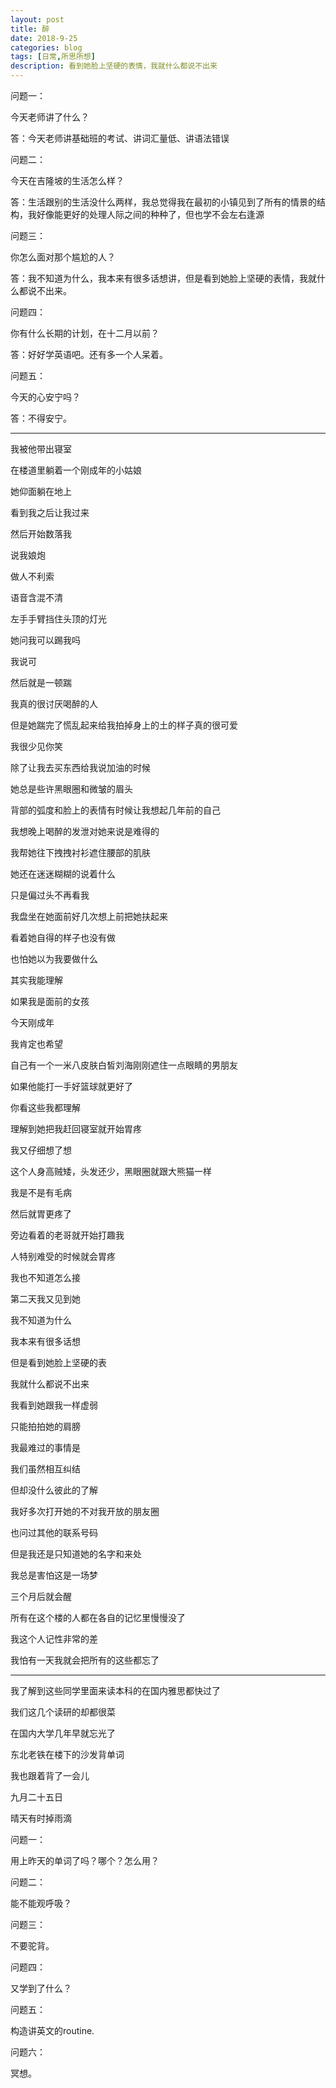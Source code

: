 ```yaml
---
layout: post
title: 醉
date: 2018-9-25
categories: blog
tags: [日常,所思所想]
description: 看到她脸上坚硬的表情，我就什么都说不出来
---
```


问题一：

今天老师讲了什么？

答：今天老师讲基础班的考试、讲词汇量低、讲语法错误

问题二：

今天在吉隆坡的生活怎么样？

答：生活跟别的生活没什么两样，我总觉得我在最初的小镇见到了所有的情景的结构，我好像能更好的处理人际之间的种种了，但也学不会左右逢源

问题三：

你怎么面对那个尴尬的人？

答：我不知道为什么，我本来有很多话想讲，但是看到她脸上坚硬的表情，我就什么都说不出来。

问题四：

你有什么长期的计划，在十二月以前？

答：好好学英语吧。还有多一个人呆着。

问题五：

今天的心安宁吗？

答：不得安宁。

-------

我被他带出寝室

在楼道里躺着一个刚成年的小姑娘

她仰面躺在地上

看到我之后让我过来

然后开始数落我

说我娘炮

做人不利索

语音含混不清

左手手臂挡住头顶的灯光

她问我可以踢我吗

我说可

然后就是一顿踹

我真的很讨厌喝醉的人

但是她踹完了慌乱起来给我拍掉身上的土的样子真的很可爱

我很少见你笑

除了让我去买东西给我说加油的时候

她总是些许黑眼圈和微皱的眉头

背部的弧度和脸上的表情有时候让我想起几年前的自己

我想晚上喝醉的发泄对她来说是难得的

我帮她往下拽拽衬衫遮住腰部的肌肤

她还在迷迷糊糊的说着什么

只是偏过头不再看我

我盘坐在她面前好几次想上前把她扶起来

看着她自得的样子也没有做

也怕她以为我要做什么

其实我能理解

如果我是面前的女孩

今天刚成年

我肯定也希望

自己有一个一米八皮肤白皙刘海刚刚遮住一点眼睛的男朋友

如果他能打一手好篮球就更好了

你看这些我都理解

理解到她把我赶回寝室就开始胃疼

我又仔细想了想

这个人身高贼矮，头发还少，黑眼圈就跟大熊猫一样

我是不是有毛病

然后就胃更疼了

旁边看着的老哥就开始打趣我

人特别难受的时候就会胃疼

我也不知道怎么接

第二天我又见到她

我不知道为什么

我本来有很多话想

但是看到她脸上坚硬的表

我就什么都说不出来

我看到她跟我一样虚弱

只能拍拍她的肩膀

我最难过的事情是

我们虽然相互纠结

但却没什么彼此的了解

我好多次打开她的不对我开放的朋友圈

也问过其他的联系号码

但是我还是只知道她的名字和来处

我总是害怕这是一场梦

三个月后就会醒

所有在这个楼的人都在各自的记忆里慢慢没了

我这个人记性非常的差

我怕有一天我就会把所有的这些都忘了

-------

我了解到这些同学里面来读本科的在国内雅思都快过了

我们这几个读研的却都很菜

在国内大学几年早就忘光了

东北老铁在楼下的沙发背单词

我也跟着背了一会儿

九月二十五日

晴天有时掉雨滴

问题一：

用上昨天的单词了吗？哪个？怎么用？

问题二：

能不能观呼吸？

问题三：

不要驼背。

问题四：

又学到了什么？

问题五：

构造讲英文的routine. 

问题六：

冥想。
